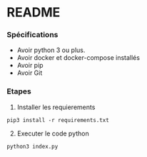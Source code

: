# README

### Spécifications

- Avoir python 3 ou plus.
- Avoir docker et docker-compose installés
- Avoir pip
- Avoir Git

### Etapes

1. Installer les requierements

```
pip3 install -r requirements.txt
```

2. Executer le code python

```
python3 index.py
```
